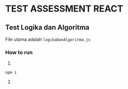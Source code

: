 # TEST ASSESSMENT REACT

## Test Logika dan Algoritma
File utama adalah ```logikaDanAlgoritma.js```

### How to run
1. 
```
npm i
```
2. 